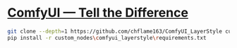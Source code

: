 # [ComfyUI — Tell the Difference](https://civitai.com/models/533218/comfyui-tell-the-difference)

```sh
git clone --depth=1 https://github.com/chflame163/ComfyUI_LayerStyle custom_nodes\comfyui_layerstyle
pip install -r custom_nodes\comfyui_layerstyle\requirements.txt
```